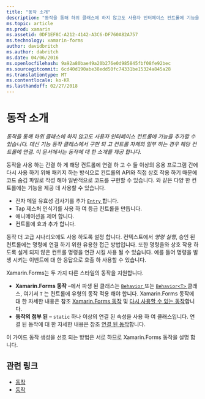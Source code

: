 ```yaml
---
title: "동작 소개"
description: "동작을 통해 하위 클래스에 하지 않고도 사용자 인터페이스 컨트롤에 기능을 추가할 수 있습니다. 대신 기능 동작 클래스에서 구현 되 고 컨트롤 자체의 일부 하는 경우 해당 컨트롤에 연결. 이 문서에서는 동작에 대 한 소개를 제공 합니다."
ms.topic: article
ms.prod: xamarin
ms.assetid: 0DF1EF8C-A212-4142-A3C6-DF760A82A757
ms.technology: xamarin-forms
author: davidbritch
ms.author: dabritch
ms.date: 04/06/2016
ms.openlocfilehash: 9a92a80bae49a20b276e0d985845fbf08fe92bec
ms.sourcegitcommit: 6cd40d190abe38edd50fc74331be15324a845a28
ms.translationtype: MT
ms.contentlocale: ko-KR
ms.lasthandoff: 02/27/2018
---
```

# <a name="introduction-to-behaviors"></a>동작 소개

_동작을 통해 하위 클래스에 하지 않고도 사용자 인터페이스 컨트롤에 기능을 추가할 수 있습니다. 대신 기능 동작 클래스에서 구현 되 고 컨트롤 자체의 일부 하는 경우 해당 컨트롤에 연결. 이 문서에서는 동작에 대 한 소개를 제공 합니다._

동작을 사용 하는 간결 하 게 해당 컨트롤에 연결 하 고 수 둘 이상의 응용 프로그램 간에 다시 사용 하기 위해 패키지 하는 방식으로 컨트롤의 API와 직접 상호 작용 하기 때문에 코드 숨김 파일로 작성 해야 일반적으로 코드를 구현할 수 있습니다. 와 같은 다양 한 컨트롤에는 기능을 제공 데 사용할 수 있습니다.

- 전자 메일 유효성 검사기를 추가 [ `Entry` ](https://developer.xamarin.com/api/type/Xamarin.Forms.Entry/)합니다.
- Tap 제스처 인식기를 사용 하 여 등급 컨트롤을 만듭니다.
- 애니메이션을 제어 합니다.
- 컨트롤에 효과 추가 합니다.

동작 더 고급 시나리오에도 사용 하도록 설정 합니다. 컨텍스트에서 *명령 실행*, 승인 된 컨트롤에는 명령에 연결 하기 위한 유용한 접근 방법입니다. 또한 명령을와 상호 작용 하도록 설계 되지 않은 컨트롤 명령을 연관 시킬 사용 될 수 있습니다. 예를 들어 명령을 발생 시키는 이벤트에 대 한 응답으로 호출 하 사용할 수 있습니다.

Xamarin.Forms는 두 가지 다른 스타일의 동작을 지원합니다.

- **Xamarin.Forms 동작** –에서 파생 된 클래스는 [ `Behavior` ](https://developer.xamarin.com/api/type/Xamarin.Forms.Behavior/) 또는 [ `Behavior<T>` ](https://developer.xamarin.com/api/type/Xamarin.Forms.Behavior%3CT%3E/) 클래스, 여기서 `T` 는 컨트롤에 유형의 동작 적용 해야 합니다. Xamarin.Forms 동작에 대 한 자세한 내용은 참조 [Xamarin.Forms 동작](~/xamarin-forms/app-fundamentals/behaviors/creating.md) 및 [다시 사용할 수 있는 동작](~/xamarin-forms/app-fundamentals/behaviors/reusable/index.md)합니다.
- **동작의 첨부 된** – `static` 하나 이상의 연결 된 속성을 사용 하 여 클래스입니다. 연결 된 동작에 대 한 자세한 내용은 참조 [연결 된 동작](~/xamarin-forms/app-fundamentals/behaviors/attached.md)합니다.

이 가이드 동작 생성을 선호 되는 방법은 서로 하므로 Xamarin.Forms 동작을 설명 합니다.



## <a name="related-links"></a>관련 링크

- [동작](https://developer.xamarin.com/api/type/Xamarin.Forms.Behavior/)
- [동작<T>](https://developer.xamarin.com/api/type/Xamarin.Forms.Behavior%3CT%3E/)
